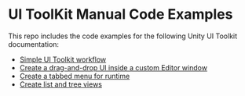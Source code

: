 # UI ToolKit Manual Code Examples

This repo includes the code examples for the following Unity UI Toolkit documentation:

- [Simple UI Toolkit workflow](https://docs.unity3d.com/2022.1/Documentation/Manual/UIE-simple-ui-toolkit-workflow.html)
- [Create a drag-and-drop UI inside a custom Editor window](https://docs.unity3d.com/2022.1/Documentation/Manual/UIE-create-drag-and-drop-ui.html)
- [Create a tabbed menu for runtime](https://docs.unity3d.com/2022.1/Documentation/Manual/UIE-create-tabbed-menu-for-runtime.html)
- [Create list and tree views](https://docs.unity3d.com/2022.1/Documentation/Manual/UIE-ListView-TreeView.html)
